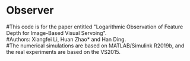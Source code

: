 # Observer
#This code is for the paper entitled "Logarithmic Observation of Feature Depth for Image-Based Visual Servoing".  
#Authors: Xiangfei Li, Huan Zhao* and Han Ding.  
#The numerical simulations are based on MATLAB/Simulink R2019b, and the real experiments are based on the VS2015.  

